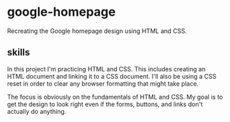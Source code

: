 # google-homepage
Recreating the Google homepage design using HTML and CSS.

## skills
In this project I'm practicing HTML and CSS. This includes creating an HTML document and linking it to a CSS document. I'll also be using a CSS reset in order to clear any browser formatting that might take place.

The focus is obviously on the fundamentals of HTML and CSS. My goal is to get the design to look right even if the forms, buttons, and links don't actually do anything.
